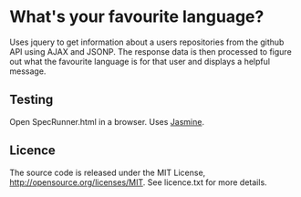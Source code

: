 # What's your favourite language?
Uses jquery to get information about a users repositories from the github API using AJAX and JSONP. The response data is then processed to figure out what the favourite language is for that user and displays a helpful message.

## Testing

Open SpecRunner.html in a browser. Uses [Jasmine](https://github.com/pivotal/jasmine "Jasmine javascript testing framework").

## Licence
The source code is released under the MIT License, http://opensource.org/licenses/MIT. See licence.txt for more details.
